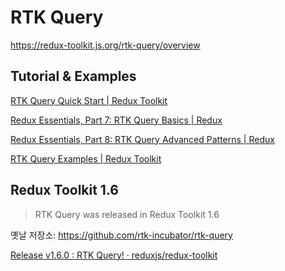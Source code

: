# RTK Query

<https://redux-toolkit.js.org/rtk-query/overview>

## Tutorial & Examples

[RTK Query Quick Start | Redux Toolkit](https://redux-toolkit.js.org/tutorials/rtk-query)

[Redux Essentials, Part 7: RTK Query Basics | Redux](https://redux.js.org/tutorials/essentials/part-7-rtk-query-basics)

[Redux Essentials, Part 8: RTK Query Advanced Patterns | Redux](https://redux.js.org/tutorials/essentials/part-8-rtk-query-advanced)

[RTK Query Examples | Redux Toolkit](https://redux-toolkit.js.org/rtk-query/usage/examples)

## Redux Toolkit 1.6

> RTK Query was released in Redux Toolkit 1.6

옛날 저장소: <https://github.com/rtk-incubator/rtk-query>

[Release v1.6.0 : RTK Query! · reduxjs/redux-toolkit](https://github.com/reduxjs/redux-toolkit/releases/tag/v1.6.0)

